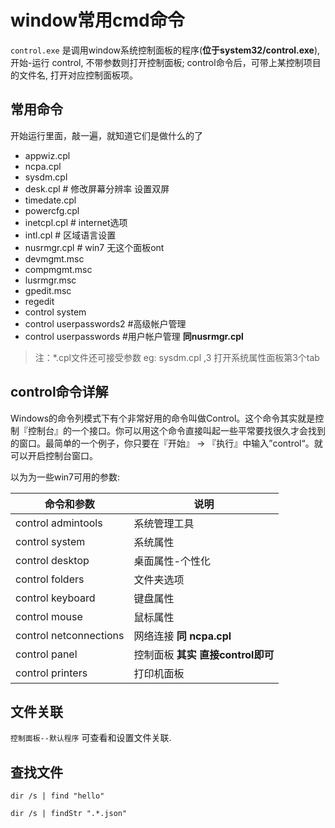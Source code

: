 window常用cmd命令
===
`control.exe` 是调用window系统控制面板的程序(**位于system32/control.exe**), 开始-运行 control, 不带参数则打开控制面板; control命令后，可带上某控制项目的文件名, 打开对应控制面板项。

常用命令
---
开始运行里面，敲一遍，就知道它们是做什么的了

+ appwiz.cpl
+ ncpa.cpl
+ sysdm.cpl
+ desk.cpl # 修改屏幕分辨率 设置双屏
+ timedate.cpl
+ powercfg.cpl
+ inetcpl.cpl # internet选项
+ intl.cpl # 区域语言设置
+ nusrmgr.cpl # win7 无这个面板ont
+ devmgmt.msc
+ compmgmt.msc
+ lusrmgr.msc
+ gpedit.msc
+ regedit
+ control system
+ control userpasswords2 #高级帐户管理
+ control userpasswords #用户帐户管理 __同nusrmgr.cpl__

> 注：*.cpl文件还可接受参数 eg: sysdm.cpl ,3 打开系统属性面板第3个tab

control命令详解
---

Windows的命令列模式下有个非常好用的命令叫做Control。这个命令其实就是控制『控制台』的一个接口。你可以用这个命令直接叫起一些平常要找很久才会找到的窗口。最简单的一个例子，你只要在『开始』 -> 『执行』中输入”control“。就可以开启控制台窗口。

以为为一些win7可用的参数:

命令和参数 | 说明
---------- | -----
control admintools | 系统管理工具
control system | 系统属性
control desktop | 桌面属性-个性化
control folders | 文件夹选项
control keyboard | 键盘属性
control mouse  | 鼠标属性
control netconnections | 网络连接 __同 ncpa.cpl__
control panel | 控制面板 __其实 直接control即可__
control printers | 打印机面板

文件关联
---
`控制面板--默认程序` 可查看和设置文件关联.


查找文件
---
`dir /s | find "hello"`

`dir /s | findStr ".*.json"`